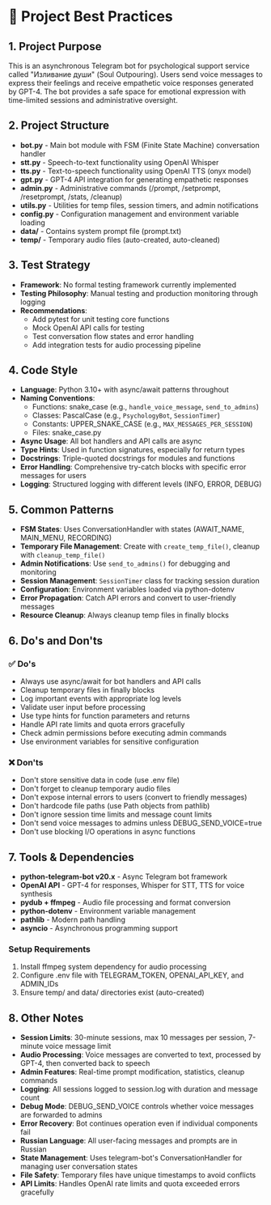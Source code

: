 # 📘 Project Best Practices

## 1. Project Purpose
This is an asynchronous Telegram bot for psychological support service called "Изливание души" (Soul Outpouring). Users send voice messages to express their feelings and receive empathetic voice responses generated by GPT-4. The bot provides a safe space for emotional expression with time-limited sessions and administrative oversight.

## 2. Project Structure
- **bot.py** - Main bot module with FSM (Finite State Machine) conversation handler
- **stt.py** - Speech-to-text functionality using OpenAI Whisper
- **tts.py** - Text-to-speech functionality using OpenAI TTS (onyx model)
- **gpt.py** - GPT-4 API integration for generating empathetic responses
- **admin.py** - Administrative commands (/prompt, /setprompt, /resetprompt, /stats, /cleanup)
- **utils.py** - Utilities for temp files, session timers, and admin notifications
- **config.py** - Configuration management and environment variable loading
- **data/** - Contains system prompt file (prompt.txt)
- **temp/** - Temporary audio files (auto-created, auto-cleaned)

## 3. Test Strategy
- **Framework**: No formal testing framework currently implemented
- **Testing Philosophy**: Manual testing and production monitoring through logging
- **Recommendations**: 
  - Add pytest for unit testing core functions
  - Mock OpenAI API calls for testing
  - Test conversation flow states and error handling
  - Add integration tests for audio processing pipeline

## 4. Code Style
- **Language**: Python 3.10+ with async/await patterns throughout
- **Naming Conventions**:
  - Functions: snake_case (e.g., `handle_voice_message`, `send_to_admins`)
  - Classes: PascalCase (e.g., `PsychologyBot`, `SessionTimer`)
  - Constants: UPPER_SNAKE_CASE (e.g., `MAX_MESSAGES_PER_SESSION`)
  - Files: snake_case.py
- **Async Usage**: All bot handlers and API calls are async
- **Type Hints**: Used in function signatures, especially for return types
- **Docstrings**: Triple-quoted docstrings for modules and functions
- **Error Handling**: Comprehensive try-catch blocks with specific error messages for users
- **Logging**: Structured logging with different levels (INFO, ERROR, DEBUG)

## 5. Common Patterns
- **FSM States**: Uses ConversationHandler with states (AWAIT_NAME, MAIN_MENU, RECORDING)
- **Temporary File Management**: Create with `create_temp_file()`, cleanup with `cleanup_temp_file()`
- **Admin Notifications**: Use `send_to_admins()` for debugging and monitoring
- **Session Management**: `SessionTimer` class for tracking session duration
- **Configuration**: Environment variables loaded via python-dotenv
- **Error Propagation**: Catch API errors and convert to user-friendly messages
- **Resource Cleanup**: Always cleanup temp files in finally blocks

## 6. Do's and Don'ts

### ✅ Do's
- Always use async/await for bot handlers and API calls
- Cleanup temporary files in finally blocks
- Log important events with appropriate log levels
- Validate user input before processing
- Use type hints for function parameters and returns
- Handle API rate limits and quota errors gracefully
- Check admin permissions before executing admin commands
- Use environment variables for sensitive configuration

### ❌ Don'ts
- Don't store sensitive data in code (use .env file)
- Don't forget to cleanup temporary audio files
- Don't expose internal errors to users (convert to friendly messages)
- Don't hardcode file paths (use Path objects from pathlib)
- Don't ignore session time limits and message count limits
- Don't send voice messages to admins unless DEBUG_SEND_VOICE=true
- Don't use blocking I/O operations in async functions

## 7. Tools & Dependencies
- **python-telegram-bot v20.x** - Async Telegram bot framework
- **OpenAI API** - GPT-4 for responses, Whisper for STT, TTS for voice synthesis
- **pydub + ffmpeg** - Audio file processing and format conversion
- **python-dotenv** - Environment variable management
- **pathlib** - Modern path handling
- **asyncio** - Asynchronous programming support

### Setup Requirements
1. Install ffmpeg system dependency for audio processing
2. Configure .env file with TELEGRAM_TOKEN, OPENAI_API_KEY, and ADMIN_IDs
3. Ensure temp/ and data/ directories exist (auto-created)

## 8. Other Notes
- **Session Limits**: 30-minute sessions, max 10 messages per session, 7-minute voice message limit
- **Audio Processing**: Voice messages are converted to text, processed by GPT-4, then converted back to speech
- **Admin Features**: Real-time prompt modification, statistics, cleanup commands
- **Logging**: All sessions logged to session.log with duration and message count
- **Debug Mode**: DEBUG_SEND_VOICE controls whether voice messages are forwarded to admins
- **Error Recovery**: Bot continues operation even if individual components fail
- **Russian Language**: All user-facing messages and prompts are in Russian
- **State Management**: Uses telegram-bot's ConversationHandler for managing user conversation states
- **File Safety**: Temporary files have unique timestamps to avoid conflicts
- **API Limits**: Handles OpenAI rate limits and quota exceeded errors gracefully